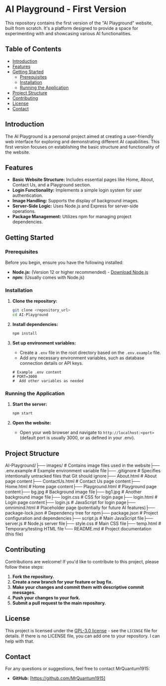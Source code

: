 # AI Playground - First Version

This repository contains the first version of the "AI Playground" website, built from scratch. It's a platform designed to provide a space for experimenting with and showcasing various AI functionalities.

## Table of Contents

-   [Introduction](#introduction)
-   [Features](#features)
-   [Getting Started](#getting-started)
    -   [Prerequisites](#prerequisites)
    -   [Installation](#installation)
    -   [Running the Application](#running-the-application)
-   [Project Structure](#project-structure)
-   [Contributing](#contributing)
-   [License](#license)
-   [Contact](#contact)

## Introduction

The AI Playground is a personal project aimed at creating a user-friendly web interface for exploring and demonstrating different AI capabilities. This first version focuses on establishing the basic structure and functionality of the website.

## Features

-   **Basic Website Structure:** Includes essential pages like Home, About, Contact Us, and a Playground section.
-   **Login Functionality:** Implements a simple login system for user authentication.
-   **Image Handling:** Supports the display of background images.
-   **Server-Side Logic:** Uses Node.js and Express for server-side operations.
-   **Package Management:** Utilizes npm for managing project dependencies.

## Getting Started

### Prerequisites

Before you begin, ensure you have the following installed:

-   **Node.js:** (Version 12 or higher recommended) - [Download Node.js](https://nodejs.org/)
-   **npm:** (Usually comes with Node.js)

### Installation

1.  **Clone the repository:**

    ```bash
    git clone <repository_url>
    cd AI-Playground
    ```

2.  **Install dependencies:**

    ```bash
    npm install
    ```

3.  **Set up environment variables:**

    -   Create a `.env` file in the root directory based on the `.env.example` file.
    -   Add any necessary environment variables, such as database connection details or API keys.

    ```
    # Example .env content
    # PORT=3000
    #  Add other variables as needed
    ```

### Running the Application

1.  **Start the server:**

    ```bash
    npm start
    ```

2.  **Open the website:**

    -   Open your web browser and navigate to `http://localhost:<port>` (default port is usually 3000, or as defined in your .env).

## Project Structure

AI-Playground/├── images/             # Contains image files used in the website├── .env.example       # Example environment variable file├── .gitignore         # Specifies intentionally untracked files that Git should ignore├── About.html         # About page content├── ContactUs.html     # Contact Us page content├── Home.html          # Home page content├── Playground.html    # Playground page content├── bg.jpg             # Background image file├── bg1.jpg            # Another background image file├── login.css          # CSS for login page├── login.html         # Login page content├── login.js           # JavaScript for login page├── omnimind.html      # Placeholder page (potentially for future AI features)├── package-lock.json  # Dependency tree for npm├── package.json       # Project configuration and dependencies├── script.js          # Main JavaScript file├── server.js          # Node.js server file├── style.css          # Main CSS file├── temp.html          # Temporary/testing HTML file└── README.md          # Project documentation (this file)
## Contributing

Contributions are welcome! If you'd like to contribute to this project, please follow these steps:

1.  **Fork the repository.**
2.  **Create a new branch for your feature or bug fix.**
3.  **Make your changes and commit them with descriptive commit messages.**
4.  **Push your changes to your fork.**
5.  **Submit a pull request to the main repository.**

## License

This project is licensed under the [GPL-3.0 license](LICENSE) - see the `LICENSE` file for details.  If there is no LICENSE file, you can add one to your repository.  I can help with that.

## Contact

For any questions or suggestions, feel free to contact MrQuantum1915:

-   **GitHub:** [https://github.com/MrQuantum1915]
